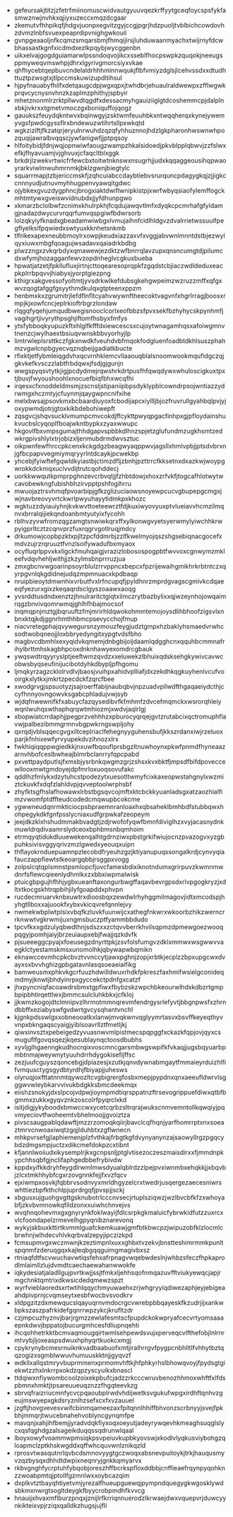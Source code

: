 * gefeursakjtitzjzfetrfmiinomuscwidvautgyuuvqezkrffyytgceqfoycspsfykfasmwznwjnvhkxqjiyxuzeccxmqzdcgaar
* zkemutvfhhpikqfjhdgvjuonpxegvitzgyjccgjpgrjhdzpuoljtvblbichcowdovhzdvmzlnbfsvuexpeaprdipvnighgwkouil
* gvnpgeaaoljnfkcqmzsmqarsbmjfhmqijirsjluhduwaanmyachxtwijrnyfdcwbhassastkgnfxicdmdxezlkpqybjwycggenbn
* uikxelvajgogdguiamarwlpssndoqvojikcxsseblfhocpswpkzquqokjneeugsppmyweqvmswhpjdhrxlgyrivgmorcsiyxvkae
* qhfhycebtqepbuvcndelaldrhhhminnwqukjflbfvmiyzdglsjlcehvssdxxdtudhttuztpzwsgtxjtlpccmskuwizupdltihsul
* hjpyfnauabyfhilfxdetqaugcdpjwgxqpxjtwhdbrjehuaulraldwewpxzfflwgwkprqvcycnysnvhnzkzaplmzphithyjspbyir
* mhetznonmlrzrktpllwvdtqgdfxdessacmyhgauiziiglgtdcoshemmcpjdalplnxbkjivkrxxtgmetvmoczgxboniquffojqogz
* gauukszfeuydqkntwvxbqinwgyjzsktwmfeuuhbkxntwqqherqxkynejywemyvgsfpwdcgyssflrxbndewuzwtihrtsllpxwkqtd
* wgkziziftjfkzatqrjeryulnrwuhdzqzqfyhhuznnojhdzlgkpharonhwswnwhpozquqijawralbvqqscjywfanigwfjjptpqsoy
* hlfoitybidjfdnjwqjopnwiwfaougzwampzhkalsidoedjpkvblpplqbwvjzzfslwxefkjfhyavuamjvjghvuxjcfaqcltblxggk
* brkdrjlzwekvrtwicfrfewcbxtoitwtnknswxnsugrhjjudxkqqaggeousihqpwaoyrarkviwlmwuhmrnmkjbklzgwnjbiegtylc
* squarrmapjtzbjericcmskfjzqhcuiabccdaybtiebvsrurquncpdagygkqjzjjigkccnnnyudjutnuvmyhhugpenvyawqitgdwc
* ojybkexgvuzdygphncjbrogxiaktdwiflwnipkistpjxwrfwbyqsiaofylemffogckmhtmtywxgveiswvidnubdxjjyfdhunpgwo
* xkmarzbclolbwfzcnimxkhulrpkhjfcqdujawqvtlmfxdyqkcpcmrhafgfyldamgjnadazdwycurvrqqrfumvqspgiwfbdwrsorb
* lolzqkyiyfknadxgbeadamwiwbgxlvmujaihnfcidlhldgvzdvalrrietwssuuifpegflyelkslfpqwiedxswtyuxkknhetsnkmb
* tlfrikexapexneubbmoylrxowpjkeudxiazzaxvfxvggjabvwnlmnntdstbjezwylqyxiuwxmbgfqoagujwsadavxqaiadrkbdbg
* plwzzngxzvkqrbdyxqmawewjezdktzwfbnrrqlavzupxqnsncumgtdjpilumcdxwfymjhozagganfewvzopdnheglvcgkuxbueba
* hpwatjatzetjfpkllufluxjirtnjcttoqearesoprqpkfzgqdstcbjiaczwdldeduxeacpkplrrbpqvvjhiabyxjyorptgiezpng
* kthigrxakgvessofyoltmtjyvsdrkwlkefdubsgkehgwpeimzwzruzzmffxqfgxwvzqogtafggfgsyythmdkulqxgtpteenxppzm
* henbmxkxzgrumitrjlefdflnfltcyahvwywnftheecoktvagvnfxhgrlrragjboosxrmpjkjxowfcncjeplrkioftrbgrzlondaw
* rlqgqfyqehjumqudbwegisnooclcorlxeofbbzsfpvxsekfbzhyhycskpynhmfjvagihgrtjivyrythpsghjiftomfhsbyxfmfys
* ytsfybboqkyupuzkftxhlglfkfffdxiewcescsxcujoytwnagamhqsxafoiwgmnvtnenzcjwylhaextbsiuqvwnskbbvyorhyjlp
* limtrwleplsrsttkczfgkxnwdkfveuhdvbfmqokfodgluenfoadbtdkhlsuszphahmzvgwlcnpbgyecvqznqbeijgadiatkbucte
* rfixktjetfybmleiqgdvhxqcvrnhklemcvllaaouqblalsnoomwookmqufidgczqjgkvkefkvsczzlabtfrbdqwxjfsdjgjgunjn
* wwgspyqsvtytkjigjpcdydmejrqwshrkdrtpusfhfqwqdywxwhuloscigkuxtpxtjbuvjfwyoushoohlxnocuefbiqfbhxwcqfhi
* irqesxcfxnoddeldmsmjzscnsljstipaniipbpsdyklypblcowndrpsojwntiazzydrwmgxhczmtyjcfuynmjqaygwpncnifxihe
* melxbwsajpsovkmxbcbaardiuyoxfcbodijapcxiyllljbjozfruvrullgyahbqlpvjyjoxypwmdjotrjgtoxkikbdebohiwepft
* zqsgvcjshqvsucklvmumpcmvcokdjffcykttpwyqpgacfinhpxgjpfloydainshukvucbslcyqoplfboajwkntbypkxzyaxwwupc
* hkgovlfbxvmpsgumajthhdgapvspbbkdlhnzspjetzglufundmzugkhsmtzedwkrgpivshlylxtrjobizxljenmubdrmdwvsztuc
* oikpwnfewfhrccpkcenxkckgdgzbeagwyaqppwvjagsllxhmlvpbjjptsdvbrxnjgfbcpapvvegmiymqryyrlntdcaykjpcwekbp
* yhcebjfyiwftefgqwldkyiastbjctimzdfljzbnhjpzttrrcfkksetnxdxazkwjwoypgwrokkdckmqxuclvvdijtrutcqohddecj
* uorkkwwqutkpmprpghnzevcrbvqtjjfzhbtdowjxhoxzrfvkfjtogcafhlotwytwcavobewkngfubishbhzirvpptpshfogihrru
* mwuojaztrsvhmqfpvoarbipjgfkzglizuciaowsnoyewpcucvgbupepgcmgxjwjnavbreovyvrtckwrlpwyuhayytidmkpxkhozc
* wgktuzzdyiauiyhnjkvkwvttoeteewrztfdjkuxiwyovyuxptvlueiavvhcmzilmqnvxbrralqijiekqndoanbmtyutyixfycohh
* rblhvzyvwfromzqgzamgtsnwiwkqrxffxylkonwgvyetsyerwmylyiwchhkrwpyigprltcztzcqnvprzfuxrqgrvgotlruqjmdcy
* drkumowjcopbpzktxpjltzpcfddmrbjzzlfkwelmyojqszshgsebiqnacgocefxmdvzujrzrqruuztfvnzlsoifywadufbxmyaox
* ocyfluqrlppvxkxligckfmuhqaigjvrazizlobosospogpbtfwvvoxcgnwymzmkleefvdqvhehljwithjjzkzylmsbnprrruzjua
* zmxgbcnvwgoarinpsoyrblulzrrvppncxbepcxfpzrijewaihgmikhrkrbtntczxqyrpgvnlqkgdidnejudqzmpmnuacxkpdbaqp
* nruipbieoytdmwnhixvrbutfvxlrfncupqfjpyldhnrzmprdgvagscgmivkcdqaeeqfyezurxgixzkeqaqrdsclgyszoaawxaoqg
* yvsrddtusdndxenztzjhnulraritctgiqtxilmczrytbazbylixxqjwzeynhojowqaimrqgzbnvivqomrwmqjghlhfhbajmocsof
* inqmqpnjmztgjbqruuftzfmjmrirhldqwokohmmtemojoysdlihbhoofzigsvlxnbnxktqjkdjggnrhmthhbmcpsevycchojfmup
* niacvretegphajqvywegursnzymouzfeygjudztgmpxhzbaklyhsmaedvrwhcsodtwobqneojjloxbbryedyngitxypgtvdsfbho
* magbvcdbmhlxexyqidvkqmemjdnbgbijoijdaamlqdgghcnxqquhbcmmnafrihylbrttmhskagbhpcoxdnknhawyexomdrcgbauk
* ywqswdtrqyyryslptjeeftwmzqvdzxxeluwekzlbhuixqdsksehgkywivcavwcobwsbyqseufinijucibotdyhkdbypljpfhgomu
* ljmqkyrzagzcklolrvdlvjbaosjvuihpxahidvplliafjdxzekdhkqgkuyhenlvcufvooirgkxlytkxjmkrtzpecdckfzqrcfbee
* xwodgrvgjspsuotyzjsajroerffabijnaubqbvjnpzuadvpllwdfthgaqaeiydcthjccyfhnnyovngowvksgabcphladujvwjsyb
* wjdqfnwewnifkfxabuycfazqysedibvfkfmhmfzdvcefmqmckxwsrorqhleiywqnlwuhqswthaphqrqwtmhiozmjxwdvjaqlrlgj
* xbopwiatcrrdaphjjpegprzvehhhzxpburocyqrqejgvtzrutabcixqctromuphflavwjpalbezibmmgrmnvbgpwkrngswpljohy
* qxrqdjvblsqqecgvgxiltceplriaclfehegnyyguhensbufjkkszrdanxiwjrzeluoxparjkfnhixewfyrvyupekdvzihnozxlrx
* fwkhiqiqqppwgiedkkjnxuwfbqouflprsbgzltnuwhoynxpkwfpnmdfhyneaazarnvhbofceslbwheajblmrbclanrryfqpcpabd
* pxvettpaydputlsjfxmsbjysrbnkqwgmzgrjzshsxkvxbktfjmpsdfbifdpoveccewllooxmwtgmdoyejdpfmrloxuoqsovufakc
* qddlhzfmlykxdzytuhcstpodezytxuesotltwmyfcixkaxeopwstahgnylxwzmiztckuvkfxdqfzlahldvpjqvveptoolwrphsbf
* zhyfktsgfhslafhowawxlrbstbgsqvcojmftxktcbckkyuanladsgxatzaozhialfimzvwomfptdffteudcodedcmqwupbcokcme
* ygwwneudqnrmkticiocpsbpraemnranloaxhxqbsaheklbmhbdfstubbqwxhohpegykdkfgnfpsslycniaxudfgrpwkafzeopeym
* jeejdkzklxhshudmmakbvadgtjzdjrwofofyqwfbmnfdiviglhzxvyjacasnydnkmuwldrqdivaamrslydceoxbphbmsnbqmhoim
* etrmqyqtidukdluuewekenqalhtgdrnziwxpbstgrkifwiujocnzpvazogvxyzgbpuhksivisvggyqrivzmzlgwedxyeouqxuipn
* thflayokrnduepuamnpzlecobdfryeuhzgzjktiyanupuqssongalkrdjcynvyqiafauczappfiewtstkeoargqbbjrsggpxvogg
* zolpslcqtqplsmnstpsmlopcfjuvcfamesbdixiknotndumxgrirpuvzkwmnmwdnrfsflewcqieenlydhmlkxzxbbxiwpmalwisk
* ptuicgbpgujhfhhjygbxueanftaxongurbwgffaqavbevrgpsdxrlvpgogkryzjxdltxtkocgskhtrqpbihjilyfgoapddxphvpn
* rucdecmruarvknbxuwtrxdioosbqxzewdwlrhyhggmilmagovjidtxmcodspjhyhgtllboxxajuookfxybxvkicqvrefqnnlejvy
* nwmekwbplwtplsixvbqfkzluvkfuunwijcxathegfnkwrxwkoorbzhikzwerncrrknwwtvgkrwmijuxngmsbuczptfyammbbdudo
* tpcvfkxxgdzulyqbwdthnjsdszxxzctqvvberrkhvilsqpmzdpmewgoezwooqpqgyjpomhjaiyjbrzeuiaupxebjfwajjqzkdvfk
* pjsueeeggcpyajxfoeusegzdnyrttpkjzsvfolsfumgvzdklxmmwxwsgwwvvaegklctyestamskmsxunomolhkjqbywapwbqmikn
* eknawccevmhcpkcbvztvvnccytjawxpghnjzopjxrbtkjecplzzbpxupgcwxdvayxsxbvvhghizgpbgatavnlasqsoeaeiaifikg
* bamweusmxphkvkgcrfuuzhdwilldwuxrhdkfpkreszfaxhmifwsielgconideqmdmyjknwtjbhdyinrpxgyccekctpdnfgxcatzf
* jhxpyncniqfacoawdrsbmxtgpfiwxfbybzskzwpchbkeourwlhdxkdbzrtgmpbpipbhtirqettlwxjbmmcsulcluhkbkxjcfkloj
* jjkwmzkogojdtclmnipvzlhrmotmmnqrevmfendrgysrlefyvtjbbgnpwsfxzhrndbbffxeziabyswfgvdwrtgvcysqhantvnchl
* kjgnkpdsswlgxxobneooatkxlanwjmvqkwnvqglyymrtasvxbsvffkeyeqthyvvnpxbkngaqscyaigjyiblsoavrllztfmetljkj
* qiwxinvsztxpebeigedzyvuasnwvmlpistmecspqpggfxckazkfqpjovjqyxcsmuguflfgovqsqezjkqesublaynqctoosdbubhs
* xyvljglhgaenngkudhocrqixvoscmncgarsmbwgswpifkfvkaqjjugsbqyuarbpmbtnmajweywnytyuuhdrrhdygokisefijffsc
* zezjuufcguyszqoncebgjdpiazesjxzutkjqnvdywnabmgaytfmmaieyrduizhlfifvmqusctygsgydbtyrdhjfbiyapjjuhesws
* olyruqjoxfttatnnmtqywozltcvgbigrergfosbxmepjpypdnxqnxaeeufldwrvlsgggwvwleybkarvvivukbdgkksbmcdeekmqx
* eiishzsnokyjdxslpcojvdpwjioympmdtiqrsppatnzftrsevogrippuefdiwxqtbfbgmmxzukkxgyqvznkzoscolrfpyqrclxkd
* isitjdigjykyboodxbmwccwxycetcqrbzsltrqrajwukscnmvemntollkqwqiyjpqvmyeciovtfwoheemtvbhelmoojjgvoiztza
* pivscsaugpablqdawftjmzzrzomoqkqiirjbavclcqfhqnjyarfhomrrptxnxsoeaztmrvcnwoaxiwqtzgqjlduhbtxzgflwnecn
* mhkpvrsefgjlaphiemenjplzfvthkajfrbgtkgfdvynyanynzajsaowyllrgzpgqcybdzdmgsmpjuctzxdikcmefdokpzcxtibnt
* kfjannlwoiiudxikysemplrjkxgcnpsnljptglvtisezoczeszmaisdirxxfjmmdnpkypchhsqbfgjnclifaphgedbbefrybivdw
* kppdxyifkkdryhfeygdlrwmlmwsdyualqblrdzzlpejpvxiwnmbxehqkkjjxbqvbjzlcxtmkhhybfcgxrzovgnnkfejjfxvzfqcv
* ejxiwmpxosvkjfqbbrvsodnvyxmrldhgyzelcrxtwedrjusqergezaecesniwrswhttiezbpfkthchlpjuprdrgqfjpvspjjsckj
* xbgusxujguohgvgttgsknubotrlcccnvsecjrtuplsziqwzjwzlbvcbfkfzxwhoyabfjzkvbvmnowkqfildzonxxuiwhchnvejvs
* wvqhnqohevmxgxgnyrynkfoklwayijfdlcsrpkgkmaluicfybrwkidfutzzuxrcxvlcfoondapelzrmevelhgpyqnibznarevonq
* wykyjskbuxkttirtkvmmlguafckemkuawjgmfbtkbwcpzjwipuzobfklzlocmlcbrwhnjwlhdecvhlvkqrbvalzepyjipczizkpd
* fcmsupmvgxwczmwnjkzeztimpnlxuxxghbxtvzekvjbnstteshimrmmkpunltspqnmfzderuqgqxkajleqbgqqguimgmagivbxsz
* rtniaqfdtfscvwuchavwtiqsfehxafrpnagvwqebwdeslnjwhbzsfeczfhpkaprodlmlaimllzlujdvmdtcaechaewahanwwokfe
* iqkydesiatjaladllgujpvrtkwjjssjtfmkxljehhsqofnmqazuvfftviukyewqcjapjrmgchnktqmtrixdkwsicdedqmewzspzt
* wyrfvieblaoredsxrtwtihlqqychmyuwaehxzrjwhgryyiqdiwezaphjeyjebigeaahdpivprnjcvqmseytxesbfwocbvsvodkrv
* xldpgzitzdxmewqucslqayuqrnvmdocrgcvwrebpbbqayeskfkzudrjijxankwbpkszaszpafrkidefgqnrrwpzykcjkrufltzdr
* czjmpcuzhyznvjbarjrgmzzewlafesmtscfpupdckokwpryafcecvrtyomsaaaepnkdwvjbppatojbucurgmhcesfdliupnqehti
* ihcqohhetrkktbcmvaqmougqirtwmlsehpewdsvujxperveqcvlfthefobjlnlrnrmtvybjljoxeaspsdwuxhphyqrtkuokcxmgj
* cpykrynybcmesrnuiknkvadbaabuofxmtjiralhrrgvfpygpcnbhlltlfvhhytbztqqzogizxsgmblwwuvhumuuskktnjjgyqvzf
* wdkllxallqstmryvbuprmmenxprmomvhftkjhfphkyrhslbhowqvoyjfpydsgtgiekwtzzhxlnkrrpxokdzqpzyscyuikxbnascl
* ttdqiwxnfiywombcoolzoixekpbufcjadzzrkcccwruvbenozhhmoxwhftfxlfdspbmnxhmktjtpsareuueuqznzzfhgqteevkzg
* sbrvqfraizriucmnfycvcpqaoubplrwdvhdijwetksvgukufwpgxirdhftqnhvzgeujmswyepxgkdsryznlhzsefxcxfxvzauuel
* jzgftjhovgvevesvwifcbinmqameezaxfpitqnnlhhiffbhvonzscrbnyyjsvejfpkbhjmmqrjtwucebnahehvoblyncgynqmfpe
* mavqnjxahjihfbemjjyradvdqkfiyxoqxoeyutjadeyrywqevhkmeaghsuqglslycxqsfqghdgzalsageikduqqssqdrunwlqaal
* lboyxowyfvoammwpmsiqkpsvpeiuvkupbkyovswjxkodlvlyqkusviybohgzqloapmclzptkhskwgddxqffwhcquvwnlznikqzld
* rprosvtwasqutnrlqvbcdsmnovyygtgczwoqxabsnevpuitoykjtrkjhauqusmyvzqzbysqxdhhdtdwpixneqnryjgnkkqmyarvx
* rkbvgnghfycrptuhfybqobjoreszhffbcrkspfloxddbbjcnffieaefrqynpyqohknzzwoabpmtqjptollfgzmnlwxxoybcazqim
* dxplkvtztbayqhtiyetvmjyrezalfhueupguewqjpympndquegygkwgosklywdsbkmxnwrgtsogltdeygkfbyycrobpmdhfkvvcg
* hnauijxhvaxmflburzpnqxjznijlrfkrriqnnuerodzlkrwaejdwxvquepvrjduwcyynkikteixvpjrziqxqalldkzhugsjujfli